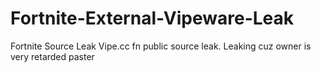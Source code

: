 # Fortnite-External-Vipeware-Leak
Fortnite Source Leak Vipe.cc fn public source leak. Leaking cuz owner is very retarded paster
